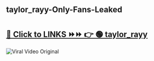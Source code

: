 
 ## taylor_rayy-Only-Fans-Leaked

# <h2><a href="https://clipsfans.com/taylor_rayy&ref=git">🔗 Click to LINKS ⏩⏩ 👉 🟢 taylor_rayy </a></h2>

<a href="https://clipsfans.com/taylor_rayy&ref=git" rel="nofollow" data-target="animated-image.originalLink"><img src="https://i.ibb.co.com/xMMVF88/686577567.gif" alt="Viral Video Original" style="max-width: 100%; display: inline-block;" data-target="animated-image.originalImage"></a>
